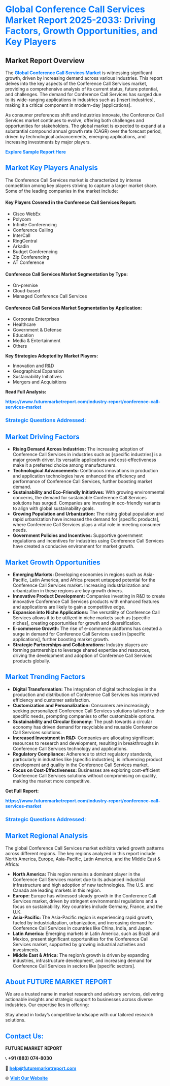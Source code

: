 <h1 style="color: #007BFF;">Global Conference Call Services Market Report 2025-2033: Driving Factors, Growth Opportunities, and Key Players</h1>

<section id="overview">
<h2>Market Report Overview</h2>
<p>The <a href="https://www.futuremarketreport.com/industry-report/conference-call-services-market" style="color: #007BFF; text-decoration: none;"><strong>Global Conference Call Services Market</strong></a> is witnessing significant growth, driven by increasing demand across various industries. This report delves into the key aspects of the Conference Call Services market, providing a comprehensive analysis of its current status, future potential, and challenges. The demand for Conference Call Services has surged due to its wide-ranging applications in industries such as [insert industries], making it a critical component in modern-day [applications].</p>
<p>As consumer preferences shift and industries innovate, the Conference Call Services market continues to evolve, offering both challenges and opportunities for stakeholders. The global market is expected to expand at a substantial compound annual growth rate (CAGR) over the forecast period, driven by technological advancements, emerging applications, and increasing investments by major players.</p>
</section>

<section id="overview">
<p><a href="https://www.futuremarketreport.com/request-sample/reportId=105803" style="color: #007BFF; text-decoration: none;"><strong>Explore Sample Report Here</strong></a></p>
</section>

<section id="key-players">
<h2 style="color: #007BFF;">Market Key Players Analysis</h2>
<p>The Conference Call Services market is characterized by intense competition among key players striving to capture a larger market share. Some of the leading companies in the market include:</p>
<h4>Key Players Covered in the Conference Call Services Report:</h4>
<ul><li>Cisco WebEx</li><li>Polycom</li><li>Infinite Conferencing</li><li>Conference Calling</li><li>InterCall</li><li>RingCentral</li><li>Arkadin</li><li>Budget Conferencing</li><li>Zip Conferencing</li><li>AT Conference</li></ul>
<h4>Conference Call Services Market Segmentation by Type:</h4>
<ul><li>On-premise</li><li>Cloud-based</li><li>Managed Conference Call Services</li></ul>

<h4>Conference Call Services Market Segmentation by Application:</h4>
<ul><li>Corporate Enterprises</li><li>Healthcare</li><li>Government &amp; Defense</li><li>Education</li><li>Media &amp; Entertainment</li><li>Others</li></ul>
<p><strong>Key Strategies Adopted by Market Players:</strong></p>
<ul>
<li>Innovation and R&D</li>
<li>Geographical Expansion</li>
<li>Sustainability Initiatives</li>
<li>Mergers and Acquisitions</li>
</ul>
</section>

<section>
<p><strong>Read Full Analysis: </strong></p><a href="https://www.futuremarketreport.com/industry-report/conference-call-services-market" style="color: #007BFF; text-decoration: none;"><strong>https://www.futuremarketreport.com/industry-report/conference-call-services-market</strong></a>
<h3 style="color: #007BFF;">Strategic Questions Addressed:</h3>
</section>

<section id="driving-factors">
<h2 style="color: #007BFF;">Market Driving Factors</h2>
<ul>
<li><strong>Rising Demand Across Industries:</strong> The increasing adoption of Conference Call Services in industries such as [specific industries] is a major growth driver. Its versatile applications and cost-effectiveness make it a preferred choice among manufacturers.</li>
<li><strong>Technological Advancements:</strong> Continuous innovations in production and application technologies have enhanced the efficiency and performance of Conference Call Services, further boosting market demand.</li>
<li><strong>Sustainability and Eco-Friendly Initiatives:</strong> With growing environmental concerns, the demand for sustainable Conference Call Services solutions has surged. Companies are investing in eco-friendly variants to align with global sustainability goals.</li>
<li><strong>Growing Population and Urbanization:</strong> The rising global population and rapid urbanization have increased the demand for [specific products], where Conference Call Services plays a vital role in meeting consumer needs.</li>
<li><strong>Government Policies and Incentives:</strong> Supportive government regulations and incentives for industries using Conference Call Services have created a conducive environment for market growth.</li>
</ul>
</section>

<section id="growth-opportunities">
<h2 style="color: #007BFF;">Market Growth Opportunities</h2>
<ul>
<li><strong>Emerging Markets:</strong> Developing economies in regions such as Asia-Pacific, Latin America, and Africa present untapped potential for the Conference Call Services market. Increasing industrialization and urbanization in these regions are key growth drivers.</li>
<li><strong>Innovative Product Development:</strong> Companies investing in R&D to create innovative Conference Call Services products with enhanced features and applications are likely to gain a competitive edge.</li>
<li><strong>Expansion into Niche Applications:</strong> The versatility of Conference Call Services allows it to be utilized in niche markets such as [specific niches], creating opportunities for growth and diversification.</li>
<li><strong>E-commerce Growth:</strong> The rise of e-commerce platforms has created a surge in demand for Conference Call Services used in [specific applications], further boosting market growth.</li>
<li><strong>Strategic Partnerships and Collaborations:</strong> Industry players are forming partnerships to leverage shared expertise and resources, driving the development and adoption of Conference Call Services products globally.</li>
</ul>
</section>

<section id="trending-factors">
<h2 style="color: #007BFF;">Market Trending Factors</h2>
<ul>
<li><strong>Digital Transformation:</strong> The integration of digital technologies in the production and distribution of Conference Call Services has improved efficiency and customer satisfaction.</li>
<li><strong>Customization and Personalization:</strong> Consumers are increasingly seeking personalized Conference Call Services solutions tailored to their specific needs, prompting companies to offer customizable options.</li>
<li><strong>Sustainability and Circular Economy:</strong> The push towards a circular economy has driven demand for recyclable and reusable Conference Call Services solutions.</li>
<li><strong>Increased Investment in R&D:</strong> Companies are allocating significant resources to research and development, resulting in breakthroughs in Conference Call Services technology and applications.</li>
<li><strong>Regulatory Compliance:</strong> Adherence to strict regulatory standards, particularly in industries like [specific industries], is influencing product development and quality in the Conference Call Services market.</li>
<li><strong>Focus on Cost-Effectiveness:</strong> Businesses are exploring cost-efficient Conference Call Services solutions without compromising on quality, making the market more competitive.</li>
</ul>
</section>

<section>
<p><strong>Get Full Report: </strong></p><a href="https://www.futuremarketreport.com/industry-report/conference-call-services-market" style="color: #007BFF; text-decoration: none;"><strong>https://www.futuremarketreport.com/industry-report/conference-call-services-market</strong></a>
<h3 style="color: #007BFF;">Strategic Questions Addressed:</h3>
</section>


<section id="regional-analysis">
<h2 style="color: #007BFF;">Market Regional Analysis</h2>
<p>The global Conference Call Services market exhibits varied growth patterns across different regions. The key regions analyzed in this report include North America, Europe, Asia-Pacific, Latin America, and the Middle East & Africa:</p>
<ul>
<li><strong>North America:</strong> This region remains a dominant player in the Conference Call Services market due to its advanced industrial infrastructure and high adoption of new technologies. The U.S. and Canada are leading markets in this region.</li>
<li><strong>Europe:</strong> Europe has witnessed steady growth in the Conference Call Services market, driven by stringent environmental regulations and a focus on sustainability. Key countries include Germany, France, and the U.K.</li>
<li><strong>Asia-Pacific:</strong> The Asia-Pacific region is experiencing rapid growth, fueled by industrialization, urbanization, and increasing demand for Conference Call Services in countries like China, India, and Japan.</li>
<li><strong>Latin America:</strong> Emerging markets in Latin America, such as Brazil and Mexico, present significant opportunities for the Conference Call Services market, supported by growing industrial activities and investments.</li>
<li><strong>Middle East & Africa:</strong> The region’s growth is driven by expanding industries, infrastructure development, and increasing demand for Conference Call Services in sectors like [specific sectors].</li>
</ul>
</section>

<footer>
<h2 style="color: #007BFF;">About FUTURE MARKET REPORT</h2>
<p>We are a trusted name in market research and advisory services, delivering actionable insights and strategic support to businesses across diverse industries. Our expertise lies in offering:</p>

<p>Stay ahead in today’s competitive landscape with our tailored research solutions.</p>

<h2 style="color: #007BFF;">Contact Us:</h2>
<p><strong>FUTURE MARKET REPORT</strong></p>
<p>📞 <strong>+91 (883) 074-8030</strong></p>
<p>📧 <strong><a href="mailto:help@futuremarketreport.com" style="color: #007BFF;">help@futuremarketreport.com</a></strong></p>
<p>🌐 <strong><a href="https://www.futuremarketreport.com/" style="color: #007BFF;">Visit Our Website</a></strong></p>
</footer>